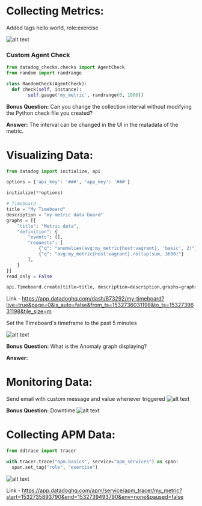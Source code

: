 # Collecting Metrics:
Added tags hello:world, role:exercise

![alt text](https://github.com/josephrivers/hiring-engineers/blob/master/support%20images/Screen%20Shot%202018-07-27%20at%206.29.37%20PM.png)

### Custom Agent Check
```python
from datadog_checks.checks import AgentCheck
from random import randrange

class RandomCheck(AgentCheck):
  def check(self, instance):
		self.gauge('my_metric', randrange(0, 1000))
```

**Bonus Question:** Can you change the collection interval without modifying the Python check file you created?

**Answer:** The interval can be changed in the UI in the matadata of the metric.


# Visualizing Data:
```python
from datadog import initialize, api

options = {'api_key': '###', 'app_key': '###'}

initialize(**options)

# Timeboard
title = "My Timeboard"
description = "my metric data board"
graphs = [{
    "title": "Metric data",
    "definition": {
		"events": [],
		"requests": [
		    {"q": "anomalies(avg:my_metric{host:vagrant}, 'basic', 2)"},
		    {"q": "avg:my_metric{host:vagrant}.rollup(sum, 3600)"}
		],
    }
}]
read_only = False

api.Timeboard.create(title=title, description=description,graphs=graphs, read_only=read_only)
```
Link - https://app.datadoghq.com/dash/873292/my-timeboard?live=true&page=0&is_auto=false&from_ts=1532736031198&to_ts=1532739631198&tile_size=m

Set the Timeboard's timeframe to the past 5 minutes

![alt text](https://github.com/josephrivers/hiring-engineers/blob/master/support%20images/unnamed.png)

**Bonus Question:** What is the Anomaly graph displaying?

**Answer:** 


# Monitoring Data:

Send email with custom message and value whenever triggered
![alt text](https://github.com/josephrivers/hiring-engineers/blob/master/support%20images/IMG_3619.PNG)

**Bonus Question:** Downtime
![alt text](https://github.com/josephrivers/hiring-engineers/blob/master/support%20images/IMG_3624.PNG)


# Collecting APM Data:

```python
from ddtrace import tracer

with tracer.trace("apm.basics", service="apm_services") as span:
  span.set_tag("role", "exercise")
```

![alt text](https://github.com/josephrivers/hiring-engineers/blob/master/support%20images/Screen%20Shot%202018-07-27%20at%208.39.03%20PM.png)

Link - https://app.datadoghq.com/apm/service/apm_tracer/my_metric?start=1532735893790&end=1532739493790&env=none&paused=false

